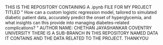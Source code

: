 THIS IS THE REPOSITORY CONTAINING A .ipynb FILE FOR MY PROJECT TITLED 
" How can a custom logistic regression model, tailored to simulated diabetic patient data, accurately predict the onset of hyperglycemia,
and what insights can this provide into managing diabetes-related complications? "
AUTHOR NAME: CHETHAN JAYASHANKAR
COVENTRY UNIVERSITY
THERE IS A SUB-BRANCH IN THIS REPOSITORY NAMED DATA IT CONTAINS AND THE DATA RELATED TO THE PROJECT.
THANKYOU
